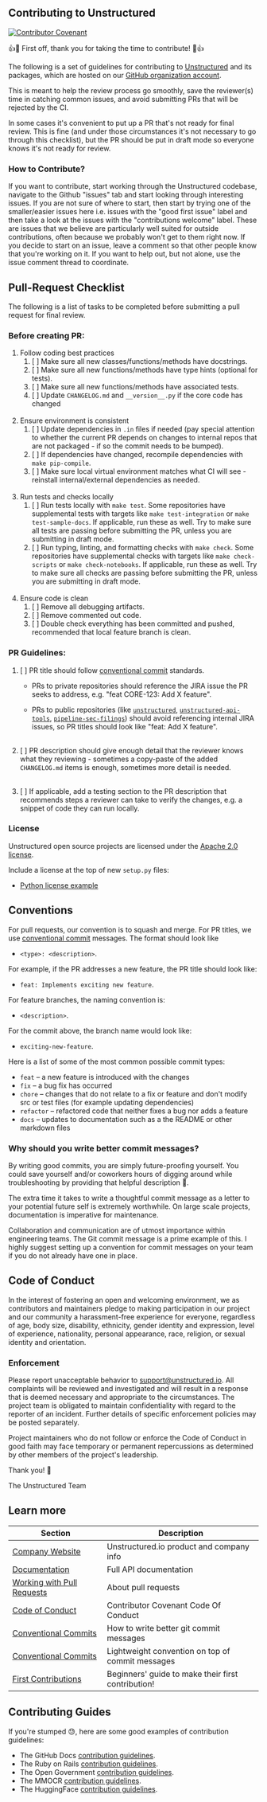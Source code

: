 ## Contributing to Unstructured

[![Contributor Covenant](https://img.shields.io/badge/Contributor%20Covenant-2.1-4baaaa.svg)](code_of_conduct.md)

👍🎉 First off, thank you for taking the time to contribute! 🎉👍

The following is a set of guidelines for contributing to [Unstructured](https://www.unstructured.io/) and its packages, which are hosted on our [GitHub organization account](https://github.com/Unstructured-IO).

This is meant to help the review process go smoothly, save the reviewer(s) time in catching common issues, and avoid submitting PRs that will be rejected by the CI.

In some cases it's convenient to put up a PR that's not ready for final review. This is fine (and under those circumstances it's not necessary to go through this checklist), but the PR should be put in draft mode so everyone knows it's not ready for review. 

### How to Contribute?

If you want to contribute, start working through the Unstructured codebase, navigate to the Github "issues" tab and start looking through interesting issues. If you are not sure of where to start, then start by trying one of the smaller/easier issues here i.e. issues with the "good first issue" label and then take a look at the issues with the "contributions welcome" label. These are issues that we believe are particularly well suited for outside contributions, often because we probably won't get to them right now. If you decide to start on an issue, leave a comment so that other people know that you're working on it. If you want to help out, but not alone, use the issue comment thread to coordinate.


## Pull-Request Checklist

The following is a list of tasks to be completed before submitting a pull request for final review.

### Before creating PR:

1. Follow coding best practices
    1. [ ] Make sure all new classes/functions/methods have docstrings.
    1. [ ] Make sure all new functions/methods have type hints (optional for tests).
    1. [ ] Make sure all new functions/methods have associated tests.
    1. [ ] Update `CHANGELOG.md` and `__version__.py` if the core code has changed
<br/><br/>
1. Ensure environment is consistent
    1. [ ] Update dependencies in `.in` files if needed (pay special attention to whether the current PR depends on changes to internal repos that are not packaged - if so the commit needs to be bumped).
    1. [ ] If dependencies have changed, recompile dependencies with `make pip-compile`.
    1. [ ] Make sure local virtual environment matches what CI will see - reinstall internal/external dependencies as needed.
<br/><br/>    
1. Run tests and checks locally
    1. [ ] Run tests locally with `make test`. Some repositories have supplemental tests with targets like `make test-integration` or `make test-sample-docs`. If applicable, run these as well. Try to make sure all tests are passing before submitting the PR, unless you are submitting in draft mode.
    1. [ ] Run typing, linting, and formatting checks with `make check`. Some repositories have supplemental checks with targets like `make check-scripts` or `make check-notebooks`. If applicable, run these as well. Try to make sure all checks are passing before submitting the PR, unless you are submitting in draft mode.
<br/><br/>    
1. Ensure code is clean
    1. [ ] Remove all debugging artifacts.
    1. [ ] Remove commented out code.
    1. [ ] Double check everything has been committed and pushed, recommended that local feature branch is clean.
    
### PR Guidelines:

1. [ ] PR title should follow [conventional commit](https://www.conventionalcommits.org/en/v1.0.0/) standards.

    - PRs to private repositories should reference the JIRA issue the PR seeks to address, e.g. "feat CORE-123: Add X feature".
    
    - PRs to public repositories (like [`unstructured`](https://github.com/Unstructured-IO/unstructured), [`unstructured-api-tools`](https://github.com/Unstructured-IO/unstructured-api-tools), [`pipeline-sec-filings`](https://github.com/Unstructured-IO/pipeline-sec-filings)) should avoid referencing internal JIRA issues, so PR titles should look like "feat: Add X feature".
<br/><br/>      
1. [ ] PR description should give enough detail that the reviewer knows what they reviewing - sometimes a copy-paste of the added `CHANGELOG.md` items is enough, sometimes more detail is needed.
<br/><br/>
1. [ ] If applicable, add a testing section to the PR description that recommends steps a reviewer can take to verify the changes, e.g. a snippet of code they can run locally.

### License

Unstructured open source projects are licensed under the [Apache 2.0 license](https://www.apache.org/licenses/LICENSE-2.0).

Include a license at the top of new `setup.py` files:

- [Python license example](https://github.com/Unstructured-IO/unstructured/blob/main/setup.py)


## Conventions

For pull requests, our convention is to squash and merge. For PR titles, we use [conventional commit](https://www.freecodecamp.org/news/how-to-write-better-git-commit-messages/#conventional-commits) messages. The format should look like 

- `<type>: <description>`.

For example, if the PR addresses a new feature, the PR title should look like: 

- `feat: Implements exciting new feature`. 

For feature branches, the naming convention is:

- `<description>`. 

For the commit above, the branch name would look like: 

- `exciting-new-feature`.

Here is a list of some of the most common possible commit types:

- `feat` – a new feature is introduced with the changes
- `fix` – a bug fix has occurred
- `chore` – changes that do not relate to a fix or feature and don't modify src or test files (for example updating dependencies)
- `refactor` – refactored code that neither fixes a bug nor adds a feature
- `docs` – updates to documentation such as a the README or other markdown files

### Why should you write better commit messages?

By writing good commits, you are simply future-proofing yourself. You could save yourself and/or coworkers hours of digging around while troubleshooting by providing that helpful description 🙂. 

The extra time it takes to write a thoughtful commit message as a letter to your potential future self is extremely worthwhile. On large scale projects, documentation is imperative for maintenance.

Collaboration and communication are of utmost importance within engineering teams. The Git commit message is a prime example of this. I highly suggest setting up a convention for commit messages on your team if you do not already have one in place.


## Code of Conduct

In the interest of fostering an open and welcoming environment, we as contributors and maintainers pledge to making participation in our project and our community a harassment-free experience for everyone, regardless of age, body size, disability, ethnicity, gender identity and expression, level of experience, nationality, personal appearance, race, religion, or sexual identity and orientation.

### Enforcement

Please report unacceptable behavior to support@unstructured.io. All complaints will be reviewed and investigated and will result in a response that is deemed necessary and appropriate to the circumstances. The project team is obligated to maintain confidentiality with regard to the reporter of an incident. Further details of specific enforcement policies may be posted separately.

Project maintainers who do not follow or enforce the Code of Conduct in good faith may face temporary or permanent repercussions as determined by other members of the project's leadership.

Thank you! 🤗

The Unstructured Team


## Learn more

| Section | Description |
|-|-|
| [Company Website](https://unstructured.io) | Unstructured.io product and company info |
| [Documentation](https://unstructured-io.github.io/unstructured) | Full API documentation |
| [Working with Pull Requests](https://docs.github.com/en/pull-requests/collaborating-with-pull-requests/proposing-changes-to-your-work-with-pull-requests/about-pull-requests) | About pull requests |
| [Code of Conduct](https://www.contributor-covenant.org/version/1/4/code-of-conduct/) | Contributor Covenant Code Of Conduct |
| [Conventional Commits](https://www.freecodecamp.org/news/how-to-write-better-git-commit-messages/) | How to write better git commit messages |
| [Conventional Commits](https://www.conventionalcommits.org/en/v1.0.0/) | Lightweight convention on top of commit messages |
| [First Contributions](https://github.com/firstcontributions/first-contributions/blob/main/README.md) | Beginners' guide to make their first contribution! |


## Contributing Guides

If you're stumped 😓, here are some good examples of contribution guidelines:

- The GitHub Docs [contribution guidelines](https://github.com/github/docs/blob/main/CONTRIBUTING.md).
- The Ruby on Rails [contribution guidelines](https://github.com/rails/rails/blob/main/CONTRIBUTING.md).
- The Open Government [contribution guidelines](https://github.com/opengovernment/opengovernment/blob/master/CONTRIBUTING.md).
- The MMOCR [contribution guidelines](https://mmocr.readthedocs.io/en/dev-1.x/notes/contribution_guide.html).
- The HuggingFace [contribution guidelines](https://huggingface2.notion.site/Contribution-Guide-19411c29298644df8e9656af45a7686d).